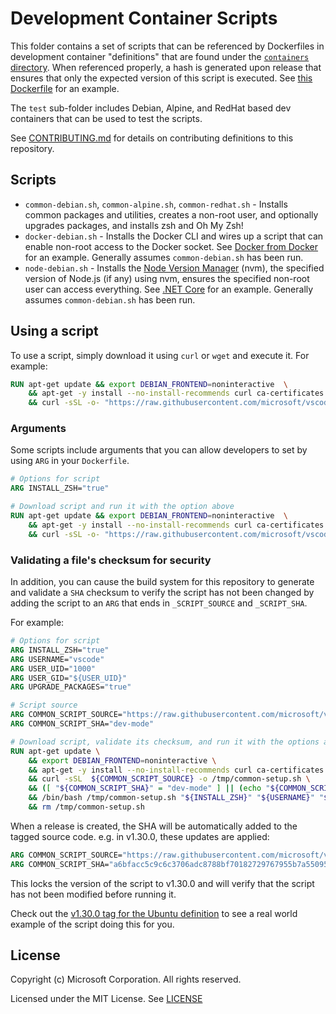 # Development Container Scripts

This folder contains a set of scripts that can be referenced by Dockerfiles in development container "definitions" that are found under the [`containers` directory](../containers). When referenced properly, a hash is generated upon release that ensures that only the expected version of this script is executed. See [this Dockerfile](../container-templates/dockerfile/.devcontainer/Dockerfile) for an example.

The `test` sub-folder includes Debian, Alpine, and RedHat based dev containers that can be used to test the scripts.

See [CONTRIBUTING.md](../CONTRIBUTING.md) for details on contributing definitions to this repository.

## Scripts

- `common-debian.sh`, `common-alpine.sh`, `common-redhat.sh` - Installs common packages and utilities, creates a non-root user, and optionally upgrades packages, and installs zsh and Oh My Zsh!
- `docker-debian.sh` - Installs the Docker CLI and wires up a script that can enable non-root access to the Docker socket. See [Docker from Docker](../containers/docker-from-docker) for an example. Generally assumes `common-debian.sh` has been run.
- `node-debian.sh` - Installs the [Node Version Manager](https://github.com/nvm-sh/nvm) (nvm), the specified version of Node.js (if any) using nvm, ensures the specified non-root user can access everything. See [.NET Core](../containers/dotnet) for an example. Generally assumes `common-debian.sh` has been run.

## Using a script

To use a script, simply download it using `curl` or `wget` and execute it. For example:

```Dockerfile
RUN apt-get update && export DEBIAN_FRONTEND=noninteractive  \
    && apt-get -y install --no-install-recommends curl ca-certificates \
    && curl -sSL -o- "https://raw.githubusercontent.com/microsoft/vscode-dev-containers/master/script-library/common-debian.sh" | bash -
```

### Arguments

Some scripts include arguments that you can allow developers to set by using `ARG` in your `Dockerfile`.

```Dockerfile
# Options for script
ARG INSTALL_ZSH="true"

# Download script and run it with the option above
RUN apt-get update && export DEBIAN_FRONTEND=noninteractive  \
    && apt-get -y install --no-install-recommends curl ca-certificates \
    && curl -sSL -o- "https://raw.githubusercontent.com/microsoft/vscode-dev-containers/v0.130.0/script-library/common-debian.sh" | bash -s -- "${INSTALL_ZSH}" "vscode" "1000" "1000" "true"
```

### Validating a file's checksum for security

In addition, you can cause the build system for this repository to generate and validate a `SHA` checksum to verify the script has not been changed by adding the script to an `ARG` that ends in `_SCRIPT_SOURCE` and `_SCRIPT_SHA`.

For example:

```Dockerfile
# Options for script
ARG INSTALL_ZSH="true"
ARG USERNAME="vscode"
ARG USER_UID="1000"
ARG USER_GID="${USER_UID}"
ARG UPGRADE_PACKAGES="true"

# Script source
ARG COMMON_SCRIPT_SOURCE="https://raw.githubusercontent.com/microsoft/vscode-dev-containers/master/script-library/common-debian.sh"
ARG COMMON_SCRIPT_SHA="dev-mode"

# Download script, validate its checksum, and run it with the options above
RUN apt-get update \
    && export DEBIAN_FRONTEND=noninteractive \
    && apt-get -y install --no-install-recommends curl ca-certificates 2>&1 \
    && curl -sSL  ${COMMON_SCRIPT_SOURCE} -o /tmp/common-setup.sh \
    && ([ "${COMMON_SCRIPT_SHA}" = "dev-mode" ] || (echo "${COMMON_SCRIPT_SHA} */tmp/common-setup.sh" | sha256sum -c -)) \
    && /bin/bash /tmp/common-setup.sh "${INSTALL_ZSH}" "${USERNAME}" "${USER_UID}" "${USER_GID}" "${UPGRADE_PACKAGES}" \
    && rm /tmp/common-setup.sh
```

When a release is created, the SHA will be automatically added to the tagged source code. e.g. in v1.30.0, these updates are applied:

```Dockerfile
ARG COMMON_SCRIPT_SOURCE="https://raw.githubusercontent.com/microsoft/vscode-dev-containers/v0.130.0/script-library/common-debian.sh"
ARG COMMON_SCRIPT_SHA="a6bfacc5c9c6c3706adc8788bf70182729767955b7a5509598ac205ce6847e1e"
```

This locks the version of the script to v1.30.0 and will verify that the script has not been modified before running it.

Check out the [v1.30.0 tag for the Ubuntu definition](https://github.com/microsoft/vscode-dev-containers/blob/v0.130.0/containers/ubuntu/.devcontainer/base.Dockerfile) to see a real world example of the script doing this for you.

## License

Copyright (c) Microsoft Corporation. All rights reserved.

Licensed under the MIT License. See [LICENSE](https://github.com/Microsoft/vscode-dev-containers/blob/master/LICENSE)
